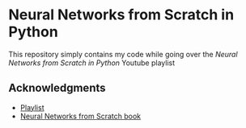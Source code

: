 # Neural Networks from Scratch in Python

This repository simply contains my code while going over the *Neural Networks from Scratch in Python* Youtube playlist

## Acknowledgments

* [Playlist](https://www.youtube.com/playlist?list=PLQVvvaa0QuDcjD5BAw2DxE6OF2tius3V3)
* [Neural Networks from Scratch book](https://nnfs.io/)